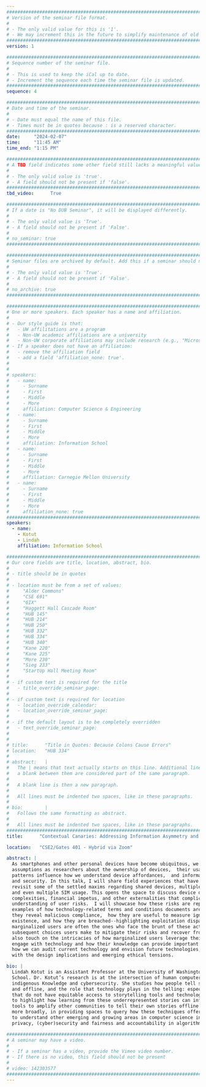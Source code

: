 ```yaml
---
################################################################################
# Version of the seminar file format.
#
# - The only valid value for this is '1'.
# - We may increment this in the future to simplify maintenance of old seminars.
################################################################################
version: 1

################################################################################
# Sequence number of the seminar file.
#
# - This is used to keep the iCal up to date.
# - Increment the sequence each time the seminar file is updated.
################################################################################
sequence: 4

################################################################################
# Date and time of the seminar.
#
# - Date must equal the name of this file.
# - Times must be in quotes because : is a reserved character.
################################################################################
date:     "2024-02-07"
time:     "11:45 AM"
time_end: "1:15 PM"

################################################################################
# A TBD field indicates some other field still lacks a meaningful value.
#
# - The only valid value is 'true'.
# - A field should not be present if 'false'.
################################################################################
tbd_video:      True

################################################################################
# If a date is "No DUB Seminar", it will be displayed differently.
#
# - The only valid value is 'True'.
# - A field should not be present if 'False'.
#
# no_seminar: true
################################################################################

################################################################################
# Seminar files are archived by default. Add this if a seminar should not be.
#
# - The only valid value is 'True'.
# - A field should not be present if 'False'.
#
# no_archive: true
################################################################################

################################################################################
# One or more speakers. Each speaker has a name and affiliation.
#
# - Our style guide is that:
#   - UW affilitations are a program
#   - Non-UW academic affiliations are a university
#   - Non-UW corporate affiliations may include research (e.g., "Microsoft Research")
# - If a speaker does not have an affiliation:
#   - remove the affiliation field
#   - add a field 'affiliation_none: true'.
#
#
# speakers:
#   - name: 
#     - Surname
#     - First
#     - Middle
#     - More
#     affiliation: Computer Science & Engineering 
#   - name: 
#     - Surname
#     - First
#     - Middle
#     - More
#     affiliation: Information School 
#   - name: 
#     - Surname
#     - First
#     - Middle
#     - More
#     affiliation: Carnegie Mellon University 
#   - name:
#     - Surname
#     - First
#     - Middle
#     - More
#     affiliation_none: true
################################################################################
speakers:
  - name: 
    - Kotut
    - Lindah
    affiliation: Information School

################################################################################
# Our core fields are title, location, abstract, bio.
#
# - title should be in quotes
#
# - location must be from a set of values:
#     "Alder Commons"
#     "CSE 691"
#     "GIX"
#     "Haggett Hall Cascade Room"
#     "HUB 145"
#     "HUB 214"
#     "HUB 250"
#     "HUB 332"
#     "HUB 334"
#     "HUB 340"
#     "Kane 220"
#     "Kane 225"
#     "More 230"
#     "Sieg 233"
#     "StartUp Hall Meeting Room"
#
# - if custom text is required for the title
#   - title_override_seminar_page:
#
# - if custom text is required for location
#   - location_override_calendar:
#   - location_override_seminar_page:
#
# - if the default layout is to be completely overridden
#   - text_override_seminar_page:
#
#
# title:      "Title in Quotes: Because Colons Cause Errors"
# location:   "HUB 334"
#
# abstract:   |
#   The | means that text actually starts on this line. Additional lines without
#   a blank between them are considered part of the same paragraph.
#
#   A blank line is then a new paragraph.
#
#   All lines must be indented two spaces, like in these paragraphs.
#
# bio:        |
#   Follows the same formatting as abstract.
#
#   All lines must be indented two spaces, like in these paragraphs.
################################################################################
title:      "Contextual Canaries: Addressing Information Asymmetry and Navigating Design with Unwritten Stories"

location:   "CSE2/Gates 401 - Hybrid via Zoom"

abstract: |
  As smartphones and other personal devices have become ubiquitous, we have made some 
  assumptions as researchers about the ownership of devices,  their usage, and how these
  patterns influence how we understand device affordances,  and information privacy 
  and security. In this talk, I will share field experiences that have led us to 
  revisit some of the settled maxims regarding shared devices, multiple device use, 
  and even multiple SIM usage. This opens the space to discuss device ownership 
  complexities, financial impetus, and other externalities that complicate our 
  understanding of user risks.  I will showcase how these risks are represented through
  examples of how technology-related terms and conditions documents are followed, how
  they reveal malicious compliance,  how they are useful to measure ignorance of their
  existence, and how they are breached--highlighting exploitation disparities where 
  marginalized users are often the ones who face the brunt of these actions. The 
  subsequent choices users make to mitigate their risks and recover from harm will 
  also touch on the intricacies of how marginalized users leverage their wisdom to 
  engage with technology and how their knowledge can provide important guidance on 
  how we can audit current technology and envision future technologies, together 
  with the design implications and emerging ethical tensions.

bio: |
  Lindah Kotut is an Assistant Professor at the University of Washington’s Information 
  School. Dr. Kotut’s research is at the intersection of human computer interaction, 
  indigenous Knowledge and cybersecurity. She studies how people tell stories both online
  and offline, and the role that technology plays in the telling: especially of communities 
  that do not have equitable access to storytelling tools and technology. Dr. Kotut seeks 
  to highlight how learning from these underrepresented stories can inform the design of 
  tools to amplify other communities to tell their own stories offline and online, and, 
  more broadly, in providing spaces to query how these techniques offer key opportunities
  to understand other emerging and growing areas in computer science including ethics, 
  privacy, (cyber)security and fairness and accountability in algorithm design.

################################################################################
# A seminar may have a video.
#
# - If a seminar has a video, provide the Vimeo video number.
# - If there is no video, this field should not be present
#
# video: 142303577
################################################################################
---
```

